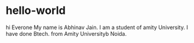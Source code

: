 # hello-world
hi Everone
My name is Abhinav Jain. I am a student of amity University. I have done Btech. from Amity Universityb Noida.
